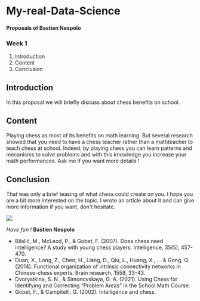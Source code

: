 # My-real-Data-Science

#### Proposals of Bastien Nespolo  
### Week 1

1. Introduction
2. Content 
3. Conclusion

## Introduction
In this proposal we will briefly discuss about chess benefits on school. 
## Content
Playing chess as most of its benefits on math learning. But several research showed that you need to have a chess teacher rather than a mathteacher to teach chess at school. Indeed, by playing chess you can learn patterns and mecanisms to solve problems and with this knowledge you increase your math performances. Ask me if you want more details !
## Conclusion
That was only a brief teasing of what chess could create on you. I hope you are a bit more interested on the topic. I wrote an article about it and can give more information if you want, don't hesitate.

![](https://i.pinimg.com/originals/e3/d3/90/e3d39014e225b037ddc51838f7f297b3.jpg)

*Have fun !*
**Bastien Nespolo**

- Bilalić, M., McLeod, P., & Gobet, F. (2007). Does chess need intelligence? A study with young chess players. Intelligence, 35(5), 457-470.
- Duan, X., Long, Z., Chen, H., Liang, D., Qiu, L., Huang, X., ... & Gong, Q. (2014). Functional organization of intrinsic connectivity networks in Chinese-chess experts. Brain research, 1558, 33-43.
- Dvoryatkina, S. N., & Simonovskaya, G. A. (2021). Using Chess for Identifying and Correcting “Problem Areas” in the School Math Course.
- Gobet, F., & Campitelli, G. (2002). Intelligence and chess.
